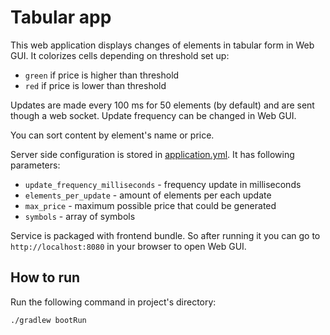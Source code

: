 # Tabular app

This web application displays changes of elements in tabular form in Web GUI.
It colorizes cells depending on threshold set up:
- `green` if price is higher than threshold
- `red` if price is lower than threshold

Updates are made every 100 ms for 50 elements (by default) and are sent though a web socket.
Update frequency can be changed in Web GUI.

You can sort content by element's name or price.

Server side configuration is stored in [application.yml](src/main/resources/application.yml). It has following parameters:
- `update_frequency_milliseconds` - frequency update in milliseconds
- `elements_per_update` - amount of elements per each update
- `max_price` - maximum possible price that could be generated
- `symbols` - array of symbols

Service is packaged with frontend bundle. So after running it you can go to `http://localhost:8080` in your browser to open Web GUI.

## How to run
Run the following command in project's directory:
```
./gradlew bootRun
```
